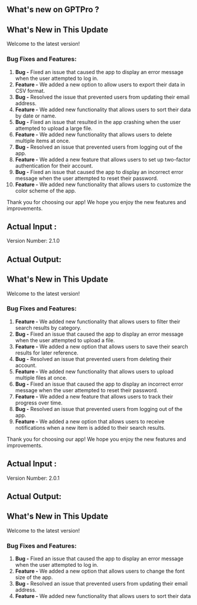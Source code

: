 ## What's new on GPTPro ?
 <!-- Markdown -->
## What's New in This Update

Welcome to the latest version!

### Bug Fixes and Features:

1. **Bug -** Fixed an issue that caused the app to display an error message when the user attempted to log in.
2. **Feature -** We added a new option to allow users to export their data in CSV format.
3. **Bug -** Resolved the issue that prevented users from updating their email address.
4. **Feature -** We added new functionality that allows users to sort their data by date or name. 
5. **Bug -** Fixed an issue that resulted in the app crashing when the user attempted to upload a large file.
6. **Feature -** We added new functionality that allows users to delete multiple items at once.
7. **Bug -** Resolved an issue that prevented users from logging out of the app.
8. **Feature -** We added a new feature that allows users to set up two-factor authentication for their account. 
9. **Bug -** Fixed an issue that caused the app to display an incorrect error message when the user attempted to reset their password. 
10. **Feature -** We added new functionality that allows users to customize the color scheme of the app. 

Thank you for choosing our app! We hope you enjoy the new features and improvements.



## Actual Input : <!-- Handlebars Template -->
<p>Version Number: 2.1.0</p>
</ul>



## Actual Output: <!-- Markdown -->
## What's New in This Update

Welcome to the latest version!

### Bug Fixes and Features:

1. **Feature -** We added new functionality that allows users to filter their search results by category.
2. **Bug -** Fixed an issue that caused the app to display an error message when the user attempted to upload a file.
3. **Feature -** We added a new option that allows users to save their search results for later reference.
4. **Bug -** Resolved an issue that prevented users from deleting their account.
5. **Feature -** We added new functionality that allows users to upload multiple files at once.
6. **Bug -** Fixed an issue that caused the app to display an incorrect error message when the user attempted to reset their password. 
7. **Feature -** We added a new feature that allows users to track their progress over time. 
8. **Bug -** Resolved an issue that prevented users from logging out of the app.
9. **Feature -** We added a new option that allows users to receive notifications when a new item is added to their search results. 

Thank you for choosing our app! We hope you enjoy the new features and improvements.



## Actual Input : <!-- Handlebars Template -->
<p>Version Number: 2.0.1</p>
</ul>



## Actual Output: <!-- Markdown -->
## What's New in This Update

Welcome to the latest version!

### Bug Fixes and Features:

1. **Bug -** Fixed an issue that caused the app to display an error message when the user attempted to log in.
2. **Feature -** We added a new option that allows users to change the font size of the app.
3. **Bug -** Resolved an issue that prevented users from updating their email address.
4. **Feature -** We added new functionality that allows users to sort their data
